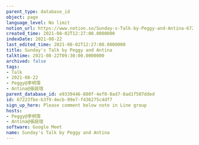 ```yaml
---
parent_type: database_id
object: page
language_level: No limit
notion_url: https://www.notion.so/Sunday-s-Talk-by-Peggy-and-Antina-67223fbeb3f94ecb99e7f436275c4df7
created_time: 2021-08-02T12:27:00.0000000
indexDate: 2021-08-22
last_edited_time: 2021-08-02T12:27:00.0000000
title: Sunday's Talk by Peggy and Antina
talktime: 2021-08-22T09:30:00.0000000
archived: false
tags:
- Talk
- 2021-08-22
- Peggy@李明霈
- Antina@張庭瑄
parent_database_id: e9339446-880f-4ef0-8ad7-8ad1f507dded
id: 67223fbe-b3f9-4ecb-99e7-f436275c4df7
sign_up_here: Please comment below note in Line group
hosts:
- Peggy@李明霈
- Antina@張庭瑄
software: Google Meet
name: Sunday's Talk by Peggy and Antina
---
```







